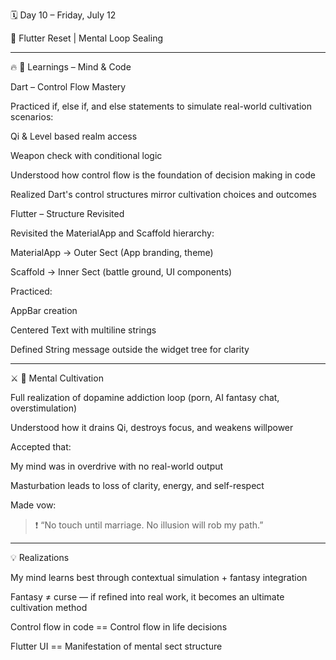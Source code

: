 

🗓️ Day 10 – Friday, July 12

📍 Flutter Reset | Mental Loop Sealing


---

🔥 🧠 Learnings – Mind & Code

Dart – Control Flow Mastery

Practiced if, else if, and else statements to simulate real-world cultivation scenarios:

Qi & Level based realm access

Weapon check with conditional logic


Understood how control flow is the foundation of decision making in code

Realized Dart's control structures mirror cultivation choices and outcomes


Flutter – Structure Revisited

Revisited the MaterialApp and Scaffold hierarchy:

MaterialApp → Outer Sect (App branding, theme)

Scaffold → Inner Sect (battle ground, UI components)


Practiced:

AppBar creation

Centered Text with multiline strings

Defined String message outside the widget tree for clarity




---

⚔️ 🧘 Mental Cultivation

Full realization of dopamine addiction loop (porn, AI fantasy chat, overstimulation)

Understood how it drains Qi, destroys focus, and weakens willpower

Accepted that:

My mind was in overdrive with no real-world output

Masturbation leads to loss of clarity, energy, and self-respect


Made vow:

> ❗ “No touch until marriage. No illusion will rob my path.”





---

💡 Realizations

My mind learns best through contextual simulation + fantasy integration

Fantasy ≠ curse — if refined into real work, it becomes an ultimate cultivation method

Control flow in code == Control flow in life decisions

Flutter UI == Manifestation of mental sect structure 



